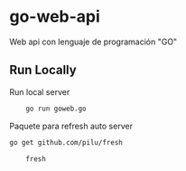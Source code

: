 # go-web-api
Web api con lenguaje de programación "GO"
 
## Run Locally  
Run local server  

~~~bash  
    go run goweb.go
~~~

Paquete para refresh auto server
~~~bash  
go get github.com/pilu/fresh
~~~

~~~bash  
    fresh
~~~